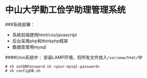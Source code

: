 ﻿# 中山大学勤工俭学助理管理系统
###系统部署：
- 系统前端使用html/css/javascript
- 后台采用php和thinkphp框架
- 数据库使用mysql

####Unix系统中：
安装LAMP环境，将所有文件放入`/var/www/html/`中
```
# sh setDBPassword.sh <your-mysql-password>
# sh configDB.sh
```